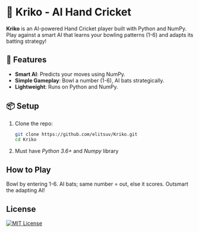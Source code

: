 # 🏏 Kriko - AI Hand Cricket

**Kriko** is an AI-powered Hand Cricket player built with Python and NumPy. Play against a smart AI that learns your bowling patterns (1-6) and adapts its batting strategy!

## 🚀 Features
- **Smart AI**: Predicts your moves using NumPy.
- **Simple Gameplay**: Bowl a number (1-6), AI bats strategically.
- **Lightweight**: Runs on Python and NumPy.

## 📦 Setup
1. Clone the repo:  
   ```sh
   git clone https://github.com/elitsuv/Kriko.git
   cd Kriko

2. Must have *Python 3.6+* and *Numpy* library

## How to Play
Bowl by entering 1-6.
AI bats; same number = out, else it scores.
Outsmart the adapting AI!

## License

[![MIT License](https://img.shields.io/badge/License-MIT-red.svg)](https://choosealicense.com/licenses/mit/)
